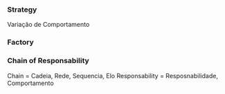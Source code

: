 ### Strategy
Variação de Comportamento
### Factory

### Chain of Responsability
Chain = Cadeia, Rede, Sequencia, Elo
Responsability = Resposnabilidade, Comportamento